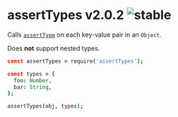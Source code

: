 
# assertTypes v2.0.2 ![stable](https://img.shields.io/badge/stability-stable-4EBA0F.svg?style=flat)

Calls [`assertType`](https://github.com/aleclarson/assertType) on each key-value pair in an `Object`.

Does **not** support nested types.

```coffee
const assertTypes = require('assertTypes');

const types = {
  foo: Number,
  bar: String,
};

assertTypes(obj, types);
```
